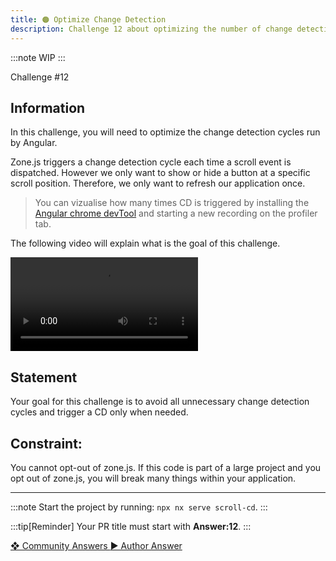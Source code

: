 ```yaml
---
title: 🟠 Optimize Change Detection
description: Challenge 12 about optimizing the number of change detection cycle while scrolling
---
```


:::note
WIP
:::

<div class="chip">Challenge #12</div>

## Information

In this challenge, you will need to optimize the change detection cycles run by Angular.

Zone.js triggers a change detection cycle each time a scroll event is dispatched. However we only want to show or hide a button at a specific scroll position. Therefore, we only want to refresh our application once.

> You can vizualise how many times CD is triggered by installing the [Angular chrome devTool](https://chrome.google.com/webstore/detail/angular-devtools/ienfalfjdbdpebioblfackkekamfmbnh) and starting a new recording on the profiler tab.

The following video will explain what is the goal of this challenge.

<video controls src="https://user-images.githubusercontent.com/30832608/209819211-58d9ddcf-e1ad-4a78-8a7a-2be9d729e3f1.mov">
</video>

## Statement

Your goal for this challenge is to avoid all unnecessary change detection cycles and trigger a CD only when needed.

## Constraint:

You cannot opt-out of zone.js. If this code is part of a large project and you opt out of zone.js, you will break many things within your application.

---

:::note
Start the project by running: `npx nx serve scroll-cd`.
:::

:::tip[Reminder]
Your PR title must start with <b>Answer:12</b>.
:::

<div class="article-footer">
  <a
    href="https://github.com/tomalaforge/angular-challenges/pulls?q=label%3A12+label%3Aanswer"
    alt="Optimize Change Detection community solutions">
    ❖ Community Answers
  </a>
  <a
    href='https://github.com/tomalaforge/angular-challenges/pulls?q=label%3A{challenge number}+label%3A'
    alt="Optimize Change Detection solution author">
    ▶︎ Author Answer
  </a>
  </div>
